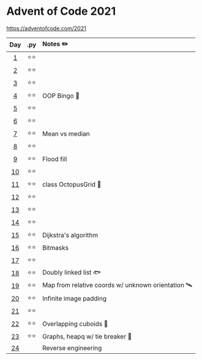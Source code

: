 # Advent of Code 2021
https://adventofcode.com/2021

|Day|.py|Notes ✏️|
|:--:|:--:|:---|
|[1](./01%20Sonar%20Sweep/)|⭐⭐||
|[2](./02%20Dive!/)|⭐⭐||
|[3](./03%20Binary%20Diagnostic/)|⭐⭐||
|[4](./04%20Giant%20Squid/)|⭐⭐|OOP Bingo 🐙|
|[5](./05%20Hydrothermal%20Venture/)|⭐⭐||
|[6](./06%20Lanternfish/)|⭐⭐||
|[7](./07%20The%20Treachery%20of%20Whales/)|⭐⭐|Mean vs median|
|[8](./08%20Seven%20Segment%20Search/)|⭐⭐||
|[9](./09%20Smoke%20Basin/)|⭐⭐|Flood fill|
|[10](./10%20Syntax%20Scoring/)|⭐⭐||
|[11](./11%20Dumbo%20Octopus/)|⭐⭐|class OctopusGrid 🐙|
|[12](./12%20Passage%20Pathing/)|⭐⭐||
|[13](./13%20Transparent%20Origami/)|⭐⭐||
|[14](./14%20Extended%20Polymerization/)|⭐⭐||
|[15](./15%20Chiton/)|⭐⭐|Dijkstra's algorithm|
|[16](./16%20Packet%20Decoder/)|⭐⭐|Bitmasks|
|[17](./17%20Trick%20Shot/)|⭐⭐||
|[18](./18%20Snailfish/)|⭐⭐|Doubly linked list 🐟|
|[19](./19%20Beacon%20Scanner/)|⭐⭐|Map from relative coords w/ unknown orientation 🛰️|
|[20](./20%20Trench%20Map/)|⭐⭐|Infinite image padding|
|[21](./21%20Dirac%20Dice/)|⭐⭐||
|[22](./22%20Reactor%20Reboot/)|⭐⭐|Overlapping cuboids 🧊|
|[23](./23%20Amphipod/)|⭐⭐|Graphs, heapq w/ tie breaker 🦐|
|[24](./24%20Arithmetic%20Logic%20Unit/)||Reverse engineering|
